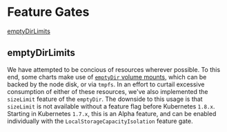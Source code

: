 # Feature Gates

[emptyDirLimits](#emptydirlimits)

## emptyDirLimits

We have attempted to be concious of resources wherever possible. To this end, some charts make use of [`emptyDir` volume mounts][emptyDir], which can be backed by the node disk, or via `tmpfs`. In an effort to curtail excessive consumption of either of these resources, we've also implemented the `sizeLimit` feature of the `emptyDir`. The downside to this usage is that `sizeLimit` is not available without a feature flag before Kubernetes `1.8.x`. Starting in Kubernetes `1.7.x`, this is an Alpha feature, and can be enabled individually with the `LocalStorageCapacityIsolation` feature gate.

[emptyDir]: https://kubernetes.io/docs/concepts/storage/volumes/#emptydir
[emptyDirVolumeSource]: https://v1-8.docs.kubernetes.io/docs/api-reference/v1.8/#emptydirvolumesource-v1-core
